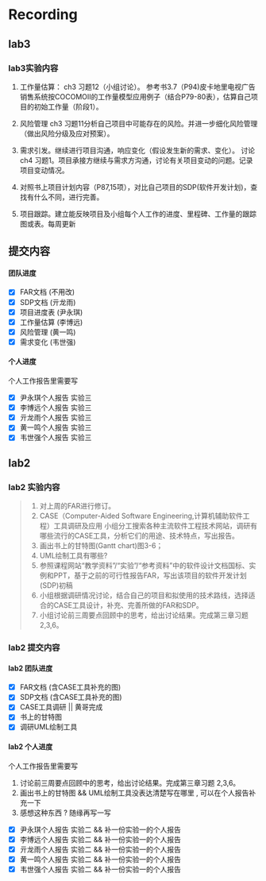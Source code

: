 # Recording

## lab3

### lab3实验内容

1. 工作量估算：
   ch3 习题12（小组讨论）。
   参考书3.7（P94)皮卡地里电视广告销售系统按COCOMOII的工作量模型应用例子（结合P79-80表），估算自己项目的初始工作量（阶段1）。

2. 风险管理
   ch3 习题11分析自己项目中可能存在的风险。并进一步细化风险管理（做出风险分级及应对预案）。

3. 需求引发。继续进行项目沟通，响应变化（假设发生新的需求、变化）。
    讨论ch4 习题1。项目承接方继续与需求方沟通，讨论有关项目变动的问题。记录项目变动情况。

4. 对照书上项目计划内容（P87,15项），对比自己项目的SDP(软件开发计划)，查找有什么不同，进行完善。

5. 项目跟踪。建立能反映项目及小组每个人工作的进度、里程碑、工作量的跟踪图或表。每周更新

## 提交内容

#### 团队进度

- [x] FAR文档 (不用改)
- [x] SDP文档 (亓龙雨)
- [x] 项目进度表 (尹永琪)
- [x] 工作量估算 (李博远)
- [x] 风险管理 (黄一鸣)
- [x] 需求变化 (韦世强)

#### 个人进度

个人工作报告里需要写
- [x] 尹永琪个人报告 实验三
- [x] 李博远个人报告 实验三
- [x] 亓龙雨个人报告 实验三
- [x] 黄一鸣个人报告 实验三
- [x] 韦世强个人报告 实验三

## lab2

### lab2 实验内容

>1. 对上周的FAR进行修订。
>2. CASE（Computer-Aided Software Engineering,计算机辅助软件工程）工具调研及应用 小组分工搜索各种主流软件工程技术网站，调研有哪些流行的CASE工具，分析它们的用途、技术特点，写出报告。
>3. 画出书上的甘特图(Gantt chart)图3-6；
>4. UML绘制工具有哪些?
>5. 参照课程网站“教学资料”/“实验”/“参考资料”中的软件设计文档国标、实例和PPT，基于之前的可行性报告FAR，写出该项目的软件开发计划(SDP)初稿
>6. 小组根据调研情况讨论，结合自己的项目和拟使用的技术路线，选择适合的CASE工具设计，补充、完善所做的FAR和SDP。
>7. 小组讨论前三周要点回顾中的思考，给出讨论结果。完成第三章习题 2,3,6。

### lab2 提交内容

#### lab2 团队进度

- [x] FAR文档 (含CASE工具补充的图)
- [x] SDP文档 (含CASE工具补充的图)
- [x] CASE工具调研  || 黄哥完成
- [x] 书上的甘特图
- [x] 调研UML绘制工具

#### lab2 个人进度

个人工作报告里需要写

1. 讨论前三周要点回顾中的思考，给出讨论结果。完成第三章习题 2,3,6。
2. 画出书上的甘特图 && UML绘制工具没表达清楚写在哪里 , 可以在个人报告补充一下
3. 感想这种东西 ? 随缘再写一写

- [x] 尹永琪个人报告 实验二 && 补一份实验一的个人报告
- [x] 李博远个人报告 实验二 && 补一份实验一的个人报告
- [x] 亓龙雨个人报告 实验二 && 补一份实验一的个人报告
- [x] 黄一鸣个人报告 实验二 && 补一份实验一的个人报告
- [x] 韦世强个人报告 实验二 && 补一份实验一的个人报告

